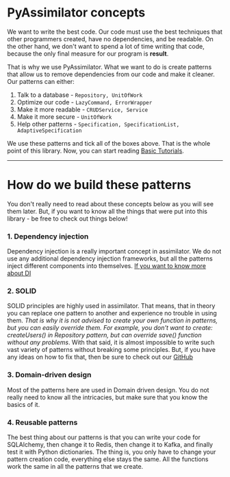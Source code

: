 # PyAssimilator concepts

We want to write the best code. Our code must use the best techniques that other programmers created, have
no dependencies, and be readable. On the other hand, we don't want to spend a lot of time writing that code, because the
only final measure for our program is **result**.

That is why we use PyAssimilator. What we want to do is create patterns that allow us to remove dependencies from our code
and make it cleaner. Our patterns can either:

1. Talk to a database - `Repository, UnitOfWork`
2. Optimize our code - `LazyCommand, ErrorWrapper`
3. Make it more readable - `CRUDService, Service`
4. Make it more secure - `UnitOfWork`
5. Help other patterns - `Specification, SpecificationList, AdaptiveSpecification`
 
We use these patterns and tick all of the boxes above. That is the whole point of this library. Now, you can start
reading [Basic Tutorials](/tutorial/database/).

-------------------------------------

# How do we build these patterns

You don't really need to read about these concepts below as you will see them later. But, if you want to know all the things
that were put into this library - be free to check out things below!

### 1. Dependency injection
Dependency injection is a really important concept in assimilator. We do
not use any additional dependency injection frameworks, but all the patterns inject 
different components into themselves. [If you want to know more about DI](https://www.youtube.com/watch?v=HFU4nAaU63c&feature=youtu.be)

### 2. SOLID
SOLID principles are highly used in assimilator. That means, that in theory
you can replace one pattern to another and experience no trouble in using them. 
_That is why it is not advised to create your own function in patterns, but you can easily
override them. For example, you don't want to create: createUsers() in Repository pattern, but
can override save() function without any problems_. With that said, it is almost impossible
to write such vast variety of patterns without breaking some principles. But, if you have
any ideas on how to fix that, then be sure to check out our [GitHub](https://github.com/knucklesuganda/py_assimilator)

### 3. Domain-driven design
Most of the patterns here are used in Domain driven design. You do not really need to know all the intricacies, but 
make sure that you know the basics of it.


### 4. Reusable patterns
The best thing about our patterns is that you can write your code for SQLAlchemy, then change it to Redis, then change
it to Kafka, and finally test it with Python dictionaries. The thing is, you only have to change your pattern creation 
code, everything else stays the same. All the functions work the same in all the patterns that we create.

